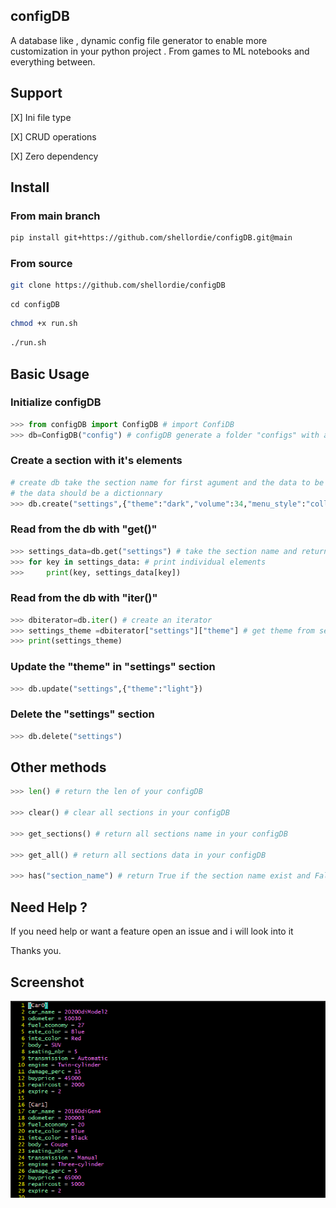 ## configDB 

A database like , dynamic config file generator to enable more customization in
your python project . From games to ML notebooks and everything between.

## Support 

[X] Ini file type

[X] CRUD operations

[X] Zero dependency

## Install

### From main branch 

```bash
pip install git+https://github.com/shellordie/configDB.git@main
```

### From source

```bash
git clone https://github.com/shellordie/configDB
```

```
cd configDB
```

```bash
chmod +x run.sh
```

```bash
./run.sh
```

## Basic Usage

### Initialize configDB 

```python
>>> from configDB import ConfigDB # import ConfiDB
>>> db=ConfigDB("config") # configDB generate a folder "configs" with a file "config.ini"
```

### Create a section with it's elements 

```python
# create db take the section name for first agument and the data to be added for second argument 
# the data should be a dictionnary
>>> db.create("settings",{"theme":"dark","volume":34,"menu_style":"collapse"})
```

### Read from the db with "get()"

```python
>>> settings_data=db.get("settings") # take the section name and return a dictionnary 
>>> for key in settings_data: # print individual elements
>>>     print(key, settings_data[key])
```

### Read from the db with "iter()"

```python
>>> dbiterator=db.iter() # create an iterator
>>> settings_theme =dbiterator["settings"]["theme"] # get theme from settings
>>> print(settings_theme)
```

### Update the "theme" in  "settings" section

```python
>>> db.update("settings",{"theme":"light"}) 
```
### Delete the "settings" section

```python
>>> db.delete("settings")
```

## Other methods

```python
>>> len() # return the len of your configDB

>>> clear() # clear all sections in your configDB

>>> get_sections() # return all sections name in your configDB

>>> get_all() # return all sections data in your configDB

>>> has("section_name") # return True if the section name exist and False if not
```

## Need Help ?

If you need help or want a feature open an issue and i will look into it

Thanks you.

## Screenshot

![screenshot](rsc/img.PNG)
